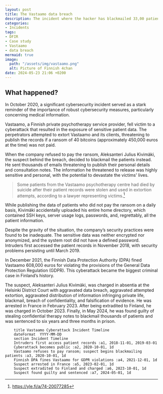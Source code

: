 ```yaml
---
layout: post
title: The Vastaamo data breach
description: The incident where the hacker has blackmailed 33,00 patients
categories:
- Incidents
tags:
- DFIR
- Case study
- Vastaamo
- data breach
mermaid: true
image:
  path: "/assets/img/vastaamo.png"
  alt: Picture of Finnish 4chan
date: 2024-05-23 21:06 +0200
---
```

## What happened?

In October 2020, a significant cybersecurity incident served as a stark reminder of the importance of robust cybersecurity measures, particularly concerning medical information.

Vastaamo, a Finnish private psychotherapy service provider, fell victim to a cyberattack that resulted in the exposure of sensitive patient data. The perpetrators attempted to extort Vastaamo and its clients, threatening to publish the records if a ransom of 40 bitcoins (approximately 450,000 euros at the time) was not paid.

When the company refused to pay the ransom, Aleksanteri Julius Kivimäki, the suspect behind the breach, decided to blackmail the patients instead. He sent thousands of emails threatening to publish their personal details and consultation notes. The information he threatened to release was highly sensitive and personal, with the potential to devastate the victims' lives. 

> Some patients from the Vastaamo psychotherapy centre had died by suicide after their patient records were stolen and used in extortion attempts, according to a lawyer representing victims.[^footnote]

While publishing the data of patients who did not pay the ransom on a daily basis, Kivimäki accidentally uploaded his entire home directory, which contained SSH keys, server usage logs, passwords, and, regrettably, all the patient information.

Despite the gravity of the situation, the company’s security practices were found to be inadequate. The sensitive data was neither encrypted nor anonymized, and the system root did not have a defined password. Intruders first accessed the patient records in November 2018, with security problems persisting until March 2019.

In December 2021, the Finnish Data Protection Authority (DPA) fined Vastaamo 608,000 euros for violating the provisions of the General Data Protection Regulation (GDPR). This cyberattack became the biggest criminal case in Finland’s history.

The suspect, Aleksanteri Julius Kivimäki, was charged in absentia at the Helsinki District Court with aggravated data breach, aggravated attempted extortion, aggravated distribution of information infringing private life, blackmail, breach of confidentiality, and falsification of evidence. He was arrested in France in February 2023. After being extradited to Finland, he was charged in October 2023. Finally, in May 2024, he was found guilty of stealing confidential therapy notes to blackmail thousands of patients and was sentenced to six years and three months in prison.



```gantt
    title Vastaamo Cyberattack Incident Timeline
    dateFormat  YYYY-MM-DD
    section Incident Timeline
    Intruders first access patient records :a1, 2018-11-01, 2019-03-01
    Cyberattack becomes public :a2, 2020-10-01, 1d
    Vastaamo refuses to pay ransom; suspect begins blackmailing patients :a3, 2020-10-01, 1d
    Finnish DPA fines Vastaamo for GDPR violations :a4, 2021-12-01, 1d
    Suspect arrested in France :a5, 2023-02-01, 1d
    Suspect extradited to Finland and charged :a6, 2023-10-01, 1d
    Suspect found guilty and sentenced :a7, 2024-05-01, 1d
```

[^footnote]: <https://yle.fi/a/74-20077285>

